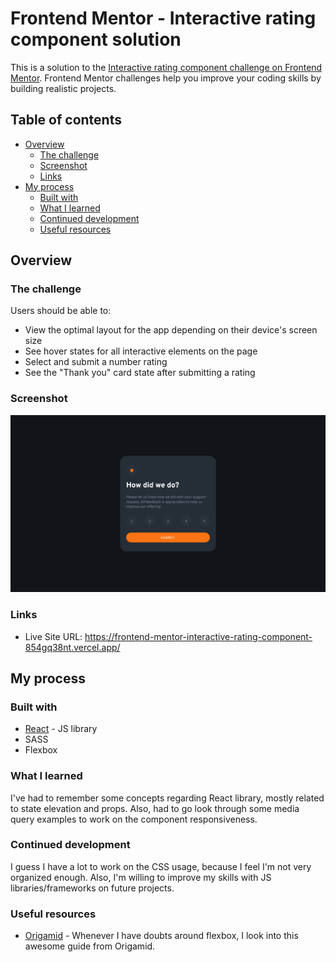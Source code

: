 # Frontend Mentor - Interactive rating component solution

This is a solution to the [Interactive rating component challenge on Frontend Mentor](https://www.frontendmentor.io/challenges/interactive-rating-component-koxpeBUmI). Frontend Mentor challenges help you improve your coding skills by building realistic projects. 

## Table of contents

- [Overview](#overview)
  - [The challenge](#the-challenge)
  - [Screenshot](#screenshot)
  - [Links](#links)
- [My process](#my-process)
  - [Built with](#built-with)
  - [What I learned](#what-i-learned)
  - [Continued development](#continued-development)
  - [Useful resources](#useful-resources)

## Overview

### The challenge

Users should be able to:

- View the optimal layout for the app depending on their device's screen size
- See hover states for all interactive elements on the page
- Select and submit a number rating
- See the "Thank you" card state after submitting a rating

### Screenshot

![Example on 1280x720](./screenshot.png)

### Links

- Live Site URL: https://frontend-mentor-interactive-rating-component-854gq38nt.vercel.app/

## My process

### Built with

- [React](https://reactjs.org/) - JS library
- SASS
- Flexbox

### What I learned

I've had to remember some concepts regarding React library, mostly related to state elevation and props. Also, had to go look through some media query examples to work on the component responsiveness.

### Continued development

I guess I have a lot to work on the CSS usage, because I feel I'm not very organized enough. Also, I'm willing to improve my skills with JS libraries/frameworks on future projects.

### Useful resources

- [Origamid](https://origamid.com/projetos/flexbox-guia-completo/) - Whenever I have doubts around flexbox, I look into this awesome guide from Origamid.

